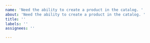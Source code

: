 ```yaml
---
name: 'Need the ability to create a product in the catalog. '
about: 'Need the ability to create a product in the catalog. '
title: ''
labels: ''
assignees: ''

---
```



